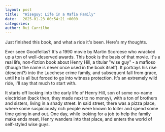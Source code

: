 ```yaml
---
layout: post
title:  "Wiseguy: Life in a Mafia Family"
date:   2025-01-23 00:54:21 +0000
categories: 
author: Rui Carrilho
---
```


Just finished this book, and what a ride it's been. Here's my thoughts.

Ever seen Goodfellas? It's a 1990 movie by Martin Scorcese who wracked up a ton of well-deserved awards. This book is the basis of that movie. It's a real life, non-fiction book about Henry Hill, a titular "wise guy" - a mafioso (though the name is never once used in the book itself). It portrays his rise (descent?) into the Lucchese crime family, and subsequent fall from grace, until he is all but forced to go into witness protection. It's an extremely wild ride, I'll say that much to start with.

It starts off looking into the early life of Henry Hill, son of some no-name electrician (back then, they made next to no money), with a ton of brothers and sisters, living in a shady street. In said street, there was a pizza place, where some suspiciously rich people were known to loiter and spend some time going in and out. One day, while looking for a job to help the family make ends meet, Henry wanders into that place, and enters the world of self-styled wise guys.